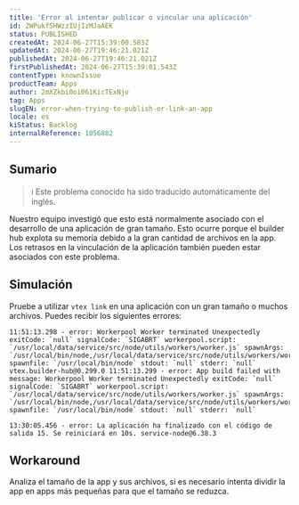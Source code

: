 ```yaml
---
title: 'Error al intentar publicar o vincular una aplicación'
id: 2WPukfSHWzzIUjIzMJaAEK
status: PUBLISHED
createdAt: 2024-06-27T15:39:00.583Z
updatedAt: 2024-06-27T19:46:21.021Z
publishedAt: 2024-06-27T19:46:21.021Z
firstPublishedAt: 2024-06-27T15:39:01.543Z
contentType: knownIssue
productTeam: Apps
author: 2mXZkbi0oi061KicTExNjo
tag: Apps
slugEN: error-when-trying-to-publish-or-link-an-app
locale: es
kiStatus: Backlog
internalReference: 1056882
---
```


## Sumario

>ℹ️ Este problema conocido ha sido traducido automáticamente del inglés.


Nuestro equipo investigó que esto está normalmente asociado con el desarrollo de una aplicación de gran tamaño. Esto ocurre porque el builder hub explota su memoria debido a la gran cantidad de archivos en la app. Los retrasos en la vinculación de la aplicación también pueden estar asociados con este problema.


##

## Simulación


Pruebe a utilizar `vtex link` en una aplicación con un gran tamaño o muchos archivos. Puedes recibir los siguientes errores:

    11:51:13.298 - error: Workerpool Worker terminated Unexpectedly exitCode: `null` signalCode: `SIGABRT` workerpool.script: `/usr/local/data/service/src/node/utils/workers/worker.js` spawnArgs: `/usr/local/bin/node,/usr/local/data/service/src/node/utils/workers/worker.js` spawnfile: `/usr/local/bin/node` stdout: `null` stderr: `null` vtex.builder-hub@0.299.0 11:51:13.299 - error: App build failed with message: Workerpool Worker terminated Unexpectedly exitCode: `null` signalCode: `SIGABRT` workerpool.script: `/usr/local/data/service/src/node/utils/workers/worker.js` spawnArgs: `/usr/local/bin/node,/usr/local/data/service/src/node/utils/workers/worker.js` spawnfile: `/usr/local/bin/node` stdout: `null` stderr: `null`

    13:30:05.456 - error: La aplicación ha finalizado con el código de salida 15. Se reiniciará en 10s. service-node@6.38.3




## Workaround


Analiza el tamaño de la app y sus archivos, si es necesario intenta dividir la app en apps más pequeñas para que el tamaño se reduzca.




